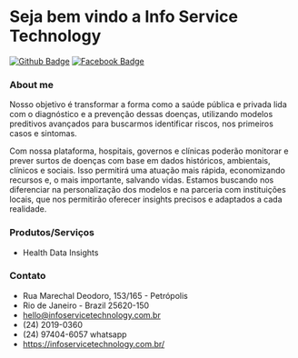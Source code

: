 # Seja bem vindo a Info Service Technology 
[![Github Badge](https://img.shields.io/badge/-Github-000?style=flat-square&logo=Github&logoColor=white&link=https://github.com/InfoServiceTechnology)](https://github.com/mauroslucios)
[![Facebook Badge](https://img.shields.io/badge/facebook-%231877F2.svg?&style=flat-square&labelColor=01579B&logo=facebook&logoColor=white)](https://www.facebook.com/profile.php?id=61553859786097)
### About me
<p>Nosso objetivo é transformar a forma como a saúde pública e privada lida com o diagnóstico e a prevenção dessas doenças, utilizando modelos preditivos avançados para buscarmos identificar riscos, nos primeiros casos e sintomas.</p>
<p>Com nossa plataforma, hospitais, governos e clínicas poderão monitorar e prever surtos de doenças com base em dados históricos, ambientais, clínicos e sociais. Isso permitirá uma atuação mais rápida, economizando recursos e, o mais importante, salvando vidas. Estamos buscando nos diferenciar na personalização dos modelos e na parceria com instituições locais, que nos permitirão oferecer insights precisos e adaptados a cada realidade.</p>


### Produtos/Serviços
- Health Data Insights

### Contato
- Rua Marechal Deodoro, 153/165 - Petrópolis
- Rio de Janeiro - Brazil 25620-150
- hello@infoservicetechnology.com.br
- (24) 2019-0360
- (24) 97404-6057 whatsapp
- https://infoservicetechnology.com.br/
  
  
  
